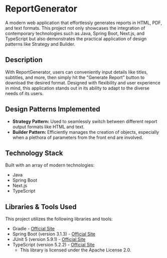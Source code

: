 # ReportGenerator

A modern web application that effortlessly generates reports in HTML, PDF, and text formats. This project not only showcases the integration of contemporary technologies such as Java, Spring Boot, Next.js, and TypeScript but also demonstrates the practical application of design patterns like Strategy and Builder.

## Description

With ReportGenerator, users can conveniently input details like titles, subtitles, and more, then simply hit the "Generate Report" button to download the desired format. Designed with flexibility and user experience in mind, this application stands out in its ability to adapt to the diverse needs of its users.

## Design Patterns Implemented

- **Strategy Pattern:** Used to seamlessly switch between different report output formats like HTML and text.
- **Builder Pattern:** Efficiently manages the creation of objects, especially when a plethora of parameters from the front end are involved.

## Technology Stack

Built with an array of modern technologies:
- Java
- Spring Boot
- Next.js
- TypeScript

## Libraries & Tools Used

This project utilizes the following libraries and tools:

- Gradle - [Official Site](https://gradle.org/)
- Spring Boot (version 3.1.3) - [Official Site](https://spring.io/projects/spring-boot)
- JUnit 5 (version 5.9.1) - [Official Site](https://junit.org/junit5/)
- TypeScript (version 5.2.2) - [Official Site](https://www.typescriptlang.org/)
    - This library is licensed under the Apache License 2.0.